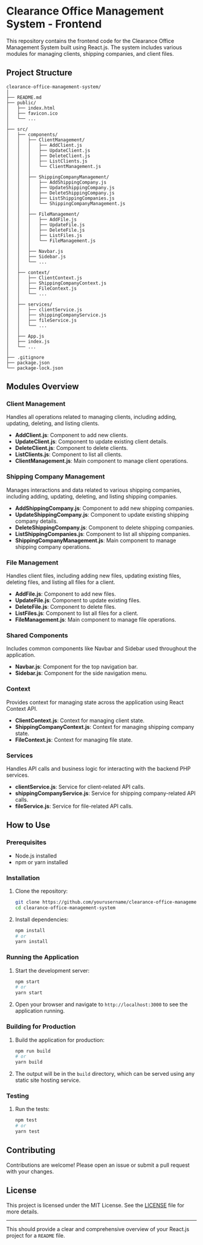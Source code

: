 # Clearance Office Management System - Frontend

This repository contains the frontend code for the Clearance Office Management System built using React.js. The system includes various modules for managing clients, shipping companies, and client files.

## Project Structure

```
clearance-office-management-system/
│
├── README.md
├── public/
│   ├── index.html
│   ├── favicon.ico
│   └── ...
│
├── src/
│   ├── components/
│   │   ├── ClientManagement/
│   │   │   ├── AddClient.js
│   │   │   ├── UpdateClient.js
│   │   │   ├── DeleteClient.js
│   │   │   ├── ListClients.js
│   │   │   └── ClientManagement.js
│   │   │
│   │   ├── ShippingCompanyManagement/
│   │   │   ├── AddShippingCompany.js
│   │   │   ├── UpdateShippingCompany.js
│   │   │   ├── DeleteShippingCompany.js
│   │   │   ├── ListShippingCompanies.js
│   │   │   └── ShippingCompanyManagement.js
│   │   │
│   │   ├── FileManagement/
│   │   │   ├── AddFile.js
│   │   │   ├── UpdateFile.js
│   │   │   ├── DeleteFile.js
│   │   │   ├── ListFiles.js
│   │   │   └── FileManagement.js
│   │   │
│   │   ├── Navbar.js
│   │   ├── Sidebar.js
│   │   └── ...
│   │
│   ├── context/
│   │   ├── ClientContext.js
│   │   ├── ShippingCompanyContext.js
│   │   ├── FileContext.js
│   │   └── ...
│   │
│   ├── services/
│   │   ├── clientService.js
│   │   ├── shippingCompanyService.js
│   │   ├── fileService.js
│   │   └── ...
│   │
│   ├── App.js
│   ├── index.js
│   └── ...
│
├── .gitignore
├── package.json
└── package-lock.json
```

## Modules Overview

### Client Management
Handles all operations related to managing clients, including adding, updating, deleting, and listing clients.

- **AddClient.js**: Component to add new clients.
- **UpdateClient.js**: Component to update existing client details.
- **DeleteClient.js**: Component to delete clients.
- **ListClients.js**: Component to list all clients.
- **ClientManagement.js**: Main component to manage client operations.

### Shipping Company Management
Manages interactions and data related to various shipping companies, including adding, updating, deleting, and listing shipping companies.

- **AddShippingCompany.js**: Component to add new shipping companies.
- **UpdateShippingCompany.js**: Component to update existing shipping company details.
- **DeleteShippingCompany.js**: Component to delete shipping companies.
- **ListShippingCompanies.js**: Component to list all shipping companies.
- **ShippingCompanyManagement.js**: Main component to manage shipping company operations.

### File Management
Handles client files, including adding new files, updating existing files, deleting files, and listing all files for a client.

- **AddFile.js**: Component to add new files.
- **UpdateFile.js**: Component to update existing files.
- **DeleteFile.js**: Component to delete files.
- **ListFiles.js**: Component to list all files for a client.
- **FileManagement.js**: Main component to manage file operations.

### Shared Components
Includes common components like Navbar and Sidebar used throughout the application.

- **Navbar.js**: Component for the top navigation bar.
- **Sidebar.js**: Component for the side navigation menu.

### Context
Provides context for managing state across the application using React Context API.

- **ClientContext.js**: Context for managing client state.
- **ShippingCompanyContext.js**: Context for managing shipping company state.
- **FileContext.js**: Context for managing file state.

### Services
Handles API calls and business logic for interacting with the backend PHP services.

- **clientService.js**: Service for client-related API calls.
- **shippingCompanyService.js**: Service for shipping company-related API calls.
- **fileService.js**: Service for file-related API calls.

## How to Use

### Prerequisites
- Node.js installed
- npm or yarn installed

### Installation

1. Clone the repository:
   ```bash
   git clone https://github.com/yourusername/clearance-office-management-system.git
   cd clearance-office-management-system
   ```

2. Install dependencies:
   ```bash
   npm install
   # or
   yarn install
   ```

### Running the Application

1. Start the development server:
   ```bash
   npm start
   # or
   yarn start
   ```

2. Open your browser and navigate to `http://localhost:3000` to see the application running.

### Building for Production

1. Build the application for production:
   ```bash
   npm run build
   # or
   yarn build
   ```

2. The output will be in the `build` directory, which can be served using any static site hosting service.

### Testing

1. Run the tests:
   ```bash
   npm test
   # or
   yarn test
   ```

## Contributing

Contributions are welcome! Please open an issue or submit a pull request with your changes.

## License

This project is licensed under the MIT License. See the [LICENSE](LICENSE) file for more details.

---

This should provide a clear and comprehensive overview of your React.js project for a `README` file.
